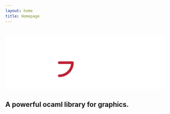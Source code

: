 ```yaml
---
layout: home
title: Homepage
---
```


# ![OGAML](img/header.png)

## A powerful ocaml library for graphics.
